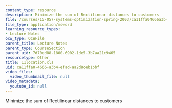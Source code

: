 ```yaml
---
content_type: resource
description: Minimize the sum of Rectilinear distances to customers
file: /courses/15-057-systems-optimization-spring-2003/ca11ffa04666a3b4efadaa2d8ceb1bbf_11location.xls
file_type: application/msword
learning_resource_types:
- Lecture Notes
ocw_type: OCWFile
parent_title: Lecture Notes
parent_type: CourseSection
parent_uid: 7d70ed88-1800-6902-1de5-3b7aa21c9465
resourcetype: Other
title: 11location.xls
uid: ca11ffa0-4666-a3b4-efad-aa2d8ceb1bbf
video_files:
  video_thumbnail_file: null
video_metadata:
  youtube_id: null
---
```

Minimize the sum of Rectilinear distances to customers

